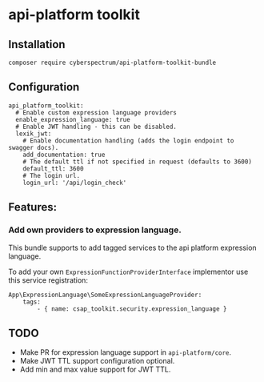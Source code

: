 # api-platform toolkit

## Installation

```
composer require cyberspectrum/api-platform-toolkit-bundle
```

## Configuration

```
api_platform_toolkit:
  # Enable custom expression language providers
  enable_expression_language: true
  # Enable JWT handling - this can be disabled.
  lexik_jwt:
    # Enable documentation handling (adds the login endpoint to swagger docs).
    add_documentation: true
    # The default ttl if not specified in request (defaults to 3600)
    default_ttl: 3600
    # The login url.
    login_url: '/api/login_check'
```

## Features:

### Add own providers to expression language.

This bundle supports to add tagged services to the api platform expression 
language.

To add your own `ExpressionFunctionProviderInterface` implementor use this 
service registration:
```
App\ExpressionLanguage\SomeExpressionLanguageProvider:
    tags:
        - { name: csap_toolkit.security.expression_language }
```



## TODO

- Make PR for expression language support in `api-platform/core`.
- Make JWT TTL support configuration optional.
- Add min and max value support for JWT TTL.
